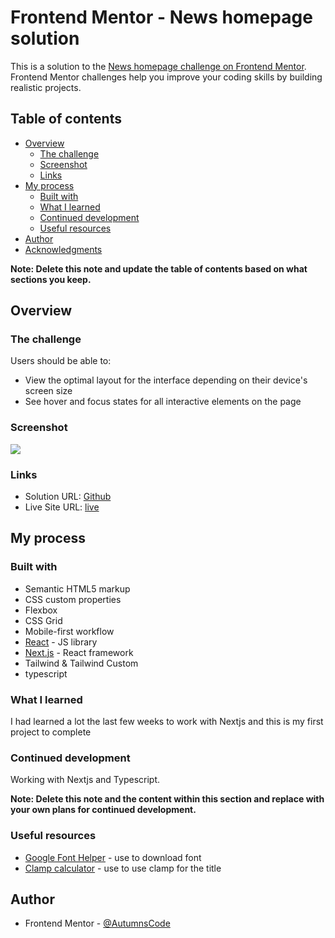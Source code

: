 # Frontend Mentor - News homepage solution

This is a solution to the [News homepage challenge on Frontend Mentor](https://www.frontendmentor.io/challenges/news-homepage-H6SWTa1MFl). Frontend Mentor challenges help you improve your coding skills by building realistic projects.

## Table of contents

- [Overview](#overview)
  - [The challenge](#the-challenge)
  - [Screenshot](#screenshot)
  - [Links](#links)
- [My process](#my-process)
  - [Built with](#built-with)
  - [What I learned](#what-i-learned)
  - [Continued development](#continued-development)
  - [Useful resources](#useful-resources)
- [Author](#author)
- [Acknowledgments](#acknowledgments)

**Note: Delete this note and update the table of contents based on what sections you keep.**

## Overview

### The challenge

Users should be able to:

- View the optimal layout for the interface depending on their device's screen size
- See hover and focus states for all interactive elements on the page

### Screenshot

![](/screenshot.png)


### Links

- Solution URL: [Github](https://github.com/AutumnsCode/news-homepage)
- Live Site URL: [live](https://news-homepage-plum-pi.vercel.app/)

## My process

### Built with

- Semantic HTML5 markup
- CSS custom properties
- Flexbox
- CSS Grid
- Mobile-first workflow
- [React](https://reactjs.org/) - JS library
- [Next.js](https://nextjs.org/) - React framework
- Tailwind & Tailwind Custom
- typescript


### What I learned

I had learned a lot the last few weeks to work with Nextjs and this is my first project to complete

### Continued development

Working with Nextjs and Typescript.

**Note: Delete this note and the content within this section and replace with your own plans for continued development.**

### Useful resources

- [Google Font Helper](https://gwfh.mranftl.com/fonts) - use to download font
- [Clamp calculator](https://chrisburnell.com/clamp-calculator/) - use to use clamp for the title

## Author

- Frontend Mentor - [@AutumnsCode](https://www.frontendmentor.io/profile/AutumnsCode)

